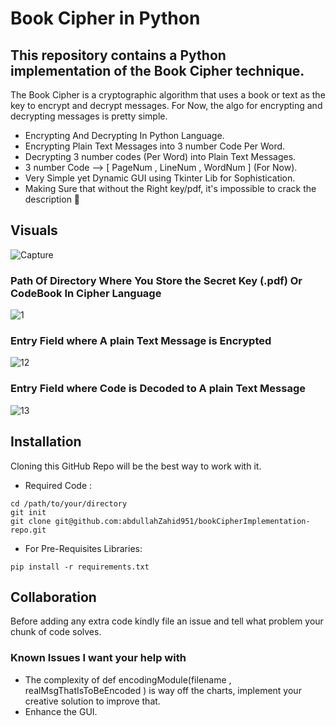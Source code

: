 # Book Cipher in Python
## This repository contains a Python implementation of the Book Cipher technique. 
The Book Cipher is a cryptographic algorithm that uses a book or text as the key to encrypt and decrypt messages. For Now, 
the algo for encrypting and decrypting messages is pretty simple. 
* Encrypting And Decrypting In Python Language.
* Encrypting Plain Text Messages into 3 number Code Per Word. 
* Decrypting 3 number codes (Per Word) into Plain Text Messages.
* 3 number Code --> [ PageNum , LineNum , WordNum ] (For Now).
* Very Simple yet Dynamic GUI using Tkinter Lib for Sophistication.
* Making Sure that without the Right key/pdf, it's impossible to crack the description 💪
## Visuals
![Capture](https://github.com/abdullahZahid951/bookCipherImplementation-repo/assets/140307221/8a5a7259-8d87-434f-adb5-552809797f32)
### Path Of Directory Where You Store the Secret Key (.pdf) Or CodeBook In Cipher Language
![1](https://github.com/abdullahZahid951/bookCipherImplementation-repo/assets/140307221/0a14e203-8d2a-4c06-b944-7d66248ee15b)
### Entry Field where A plain Text Message is Encrypted
![12](https://github.com/abdullahZahid951/bookCipherImplementation-repo/assets/140307221/ef77121e-9936-4372-a390-797b73580b10)
### Entry Field where Code is Decoded to A plain Text Message
![13](https://github.com/abdullahZahid951/bookCipherImplementation-repo/assets/140307221/1eb517fe-d7fb-4a0b-97bf-17e7aaa9b2e4)
## Installation
Cloning this GitHub Repo will be the best way to work with it.
* Required Code :
```
cd /path/to/your/directory
git init
git clone git@github.com:abdullahZahid951/bookCipherImplementation-repo.git
```
* For Pre-Requisites Libraries:
```  
pip install -r requirements.txt
```  
## Collaboration
Before adding any extra code kindly file an issue and tell what problem your chunk of code solves.
### Known Issues I want your help with
* The complexity of def encodingModule(filename ,  realMsgThatIsToBeEncoded  ) is way off the charts, implement your creative solution
  to improve that.
* Enhance the GUI.   

 





